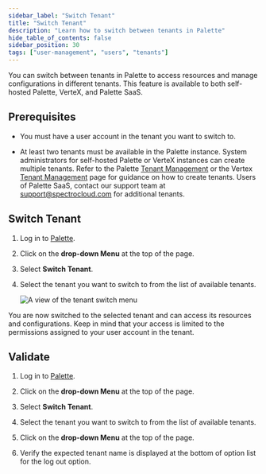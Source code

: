 ```yaml
---
sidebar_label: "Switch Tenant"
title: "Switch Tenant"
description: "Learn how to switch between tenants in Palette"
hide_table_of_contents: false
sidebar_position: 30
tags: ["user-management", "users", "tenants"]
---
```


You can switch between tenants in Palette to access resources and manage configurations in different tenants. This
feature is available to both self-hosted Palette, VerteX, and Palette SaaS.

## Prerequisites

- You must have a user account in the tenant you want to switch to.

- At least two tenants must be available in the Palette instance. System administrators for self-hosted Palette or
  VerteX instances can create multiple tenants. Refer to the Palette
  [Tenant Management](../../enterprise-version/system-management/tenant-management.md) or the Vertex
  [Tenant Management](../../vertex/system-management/tenant-management.md) page for guidance on how to create tenants.
  Users of Palette SaaS, contact our support team at [support@spectrocloud.com](mailto:support@spectrocloud.com) for
  additional tenants.

## Switch Tenant

1. Log in to [Palette](https://console.spectrocloud.com).

2. Click on the **drop-down Menu** at the top of the page.

3. Select **Switch Tenant**.

4. Select the tenant you want to switch to from the list of available tenants.

   ![A view of the tenant switch menu](/user-management_authentication_switch-tenant_tenant-selection.webp)

You are now switched to the selected tenant and can access its resources and configurations. Keep in mind that your
access is limited to the permissions assigned to your user account in the tenant.

## Validate

1. Log in to [Palette](https://console.spectrocloud.com).

2. Click on the **drop-down Menu** at the top of the page.

3. Select **Switch Tenant**.

4. Select the tenant you want to switch to from the list of available tenants.

5. Click on the **drop-down Menu** at the top of the page.

6. Verify the expected tenant name is displayed at the bottom of option list for the log out option.

